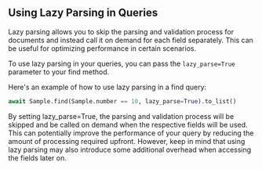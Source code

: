 ## Using Lazy Parsing in Queries
Lazy parsing allows you to skip the parsing and validation process for documents and instead call it on demand for each field separately. This can be useful for optimizing performance in certain scenarios.

To use lazy parsing in your queries, you can pass the `lazy_parse=True` parameter to your find method.

Here's an example of how to use lazy parsing in a find query:

```python
await Sample.find(Sample.number == 10, lazy_parse=True).to_list()
```

By setting lazy_parse=True, the parsing and validation process will be skipped and be called on demand when the respective fields will be used. This can potentially improve the performance of your query by reducing the amount of processing required upfront. However, keep in mind that using lazy parsing may also introduce some additional overhead when accessing the fields later on.
